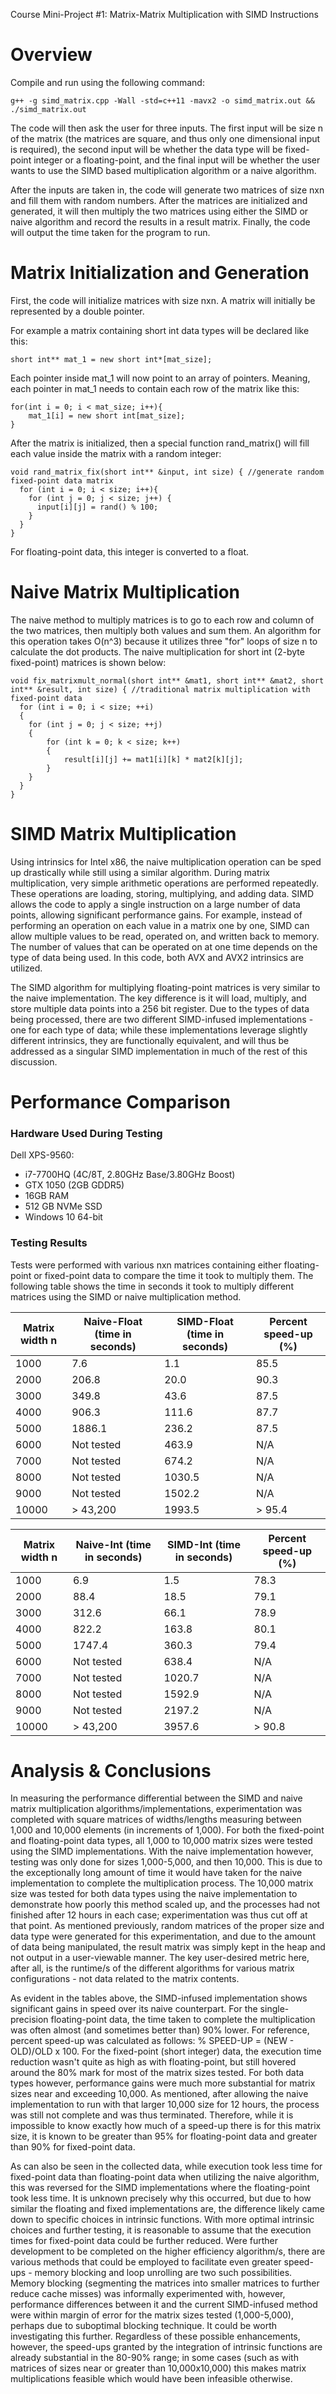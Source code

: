 Course Mini-Project #1: Matrix-Matrix Multiplication with SIMD Instructions

# Overview

Compile and run using the following command:

```
g++ -g simd_matrix.cpp -Wall -std=c++11 -mavx2 -o simd_matrix.out && ./simd_matrix.out
```

The code will then ask the user for three inputs. The first input will be size n of the matrix (the matrices are square, and thus only one dimensional input is required), the second input will be whether the data type will be fixed-point integer or a floating-point, and the final input will be whether the user wants to use the SIMD based multiplication algorithm or a naive algorithm.

After the inputs are taken in, the code will generate two matrices of size nxn and fill them with random numbers. After the matrices are initialized and generated, it will then multiply the two matrices using either the SIMD or naive algorithm and record the results in a result matrix. Finally, the code will output the time taken for the program to run.

# Matrix Initialization and Generation

First, the code will initialize matrices with size nxn. A matrix will initially be represented by a double pointer.

For example a matrix containing short int data types will be declared like this:

```
short int** mat_1 = new short int*[mat_size];
```

Each pointer inside mat_1 will now point to an array of pointers. Meaning, each pointer in mat_1 needs to contain each row of the matrix like this:

```
for(int i = 0; i < mat_size; i++){
    mat_1[i] = new short int[mat_size];
}
```

After the matrix is initialized, then a special function rand_matrix() will fill each value inside the matrix with a random integer:

```
void rand_matrix_fix(short int** &input, int size) { //generate random fixed-point data matrix
  for (int i = 0; i < size; i++){
    for (int j = 0; j < size; j++) {
      input[i][j] = rand() % 100;
    }
  }
}
```
For floating-point data, this integer is converted to a float.

# Naive Matrix Multiplication

The naive method to multiply matrices is to go to each row and column of the two matrices, then multiply both values and sum them. An algorithm for this operation takes O(n^3) because it utilizes three "for" loops of size n to calculate the dot products. The naive multiplication for short int (2-byte fixed-point) matrices is shown below:

```
void fix_matrixmult_normal(short int** &mat1, short int** &mat2, short int** &result, int size) { //traditional matrix multiplication with fixed-point data
  for (int i = 0; i < size; ++i)
  {
  	for (int j = 0; j < size; ++j)
  	{
  		for (int k = 0; k < size; k++)
  		{
            result[i][j] += mat1[i][k] * mat2[k][j];
        }
    }
  }
}
```

# SIMD Matrix Multiplication

Using intrinsics for Intel x86, the naive multiplication operation can be sped up drastically while still using a similar algorithm. During matrix multiplication, very simple arithmetic operations are performed repeatedly. These operations are loading, storing, multiplying, and adding data. SIMD allows the code to apply a single instruction on a large number of data points, allowing significant performance gains. For example, instead of performing an operation on each value in a matrix one by one, SIMD can allow multiple values to be read, operated on, and written back to memory. The number of values that can be operated on at one time depends on the type of data being used. In this code, both AVX and AVX2 intrinsics are utilized.

The SIMD algorithm for multiplying floating-point matrices is very similar to the naive implementation. The key difference is it will load, multiply, and store multiple data points into a 256 bit register. Due to the types of data being processed, there are two different SIMD-infused implementations - one for each type of data; while these implementations leverage slightly different intrinsics, they are functionally equivalent, and will thus be addressed as a singular SIMD implementation in much of the rest of this discussion.

# Performance Comparison

### Hardware Used During Testing

Dell XPS-9560:
* i7-7700HQ (4C/8T, 2.80GHz Base/3.80GHz Boost)
* GTX 1050 (2GB GDDR5)
* 16GB RAM
* 512 GB NVMe SSD
* Windows 10 64-bit

### Testing Results

Tests were performed with various nxn matrices containing either floating-point or fixed-point data to compare the time it took to multiply them. The following table shows the time in seconds it took to multiply different matrices using the SIMD or naive multiplication method.

Matrix width n | Naive-Float (time in seconds) | SIMD-Float (time in seconds) | Percent speed-up (%)
------------ | ------------- | ------------- | -------------
1000 | 7.6 | 1.1 | 85.5
2000 | 206.8 | 20.0 | 90.3
3000 | 349.8 | 43.6 | 87.5
4000 | 906.3 | 111.6 | 87.7
5000 | 1886.1 | 236.2 | 87.5
6000 | Not tested | 463.9| N/A
7000 | Not tested | 674.2 | N/A
8000 | Not tested | 1030.5 | N/A
9000 | Not tested | 1502.2 | N/A
10000 | > 43,200 | 1993.5 | > 95.4

Matrix width n | Naive-Int (time in seconds) | SIMD-Int (time in seconds) | Percent speed-up (%)
------------ | ------------- | ------------- | -------------
1000 | 6.9 | 1.5 | 78.3
2000 | 88.4 | 18.5 | 79.1
3000 | 312.6 | 66.1 | 78.9
4000 | 822.2 | 163.8 | 80.1
5000 | 1747.4 | 360.3 | 79.4
6000 | Not tested | 638.4 | N/A
7000 | Not tested | 1020.7 | N/A
8000 | Not tested | 1592.9 | N/A
9000 | Not tested | 2197.2 | N/A
10000 | > 43,200 | 3957.6 | > 90.8

# Analysis & Conclusions

In measuring the performance differential between the SIMD and naive matrix multiplication algorithms/implementations, experimentation was completed with square matrices of widths/lengths measuring between 1,000 and 10,000 elements (in increments of 1,000). For both the fixed-point and floating-point data types, all 1,000 to 10,000 matrix sizes were tested using the SIMD implementations. With the naive implementation however, testing was only done for sizes 1,000-5,000, and then 10,000. This is due to the exceptionally long amount of time it would have taken for the naive implementation to complete the multiplication process. The 10,000 matrix size was tested for both data types using the naive implementation to demonstrate how poorly this method scaled up, and the processes had not finished after 12 hours in each case; experimentation was thus cut off at that point. As mentioned previously, random matrices of the proper size and data type were generated for this experimentation, and due to the amount of data being manipulated, the result matrix was simply kept in the heap and not output in a user-viewable manner. The key user-desired metric here, after all, is the runtime/s of the different algorithms for various matrix configurations - not data related to the matrix contents.

As evident in the tables above, the SIMD-infused implementation shows significant gains in speed over its naive counterpart. For the single-precision floating-point data, the time taken to complete the multiplication was often almost (and sometimes better than) 90% lower. For reference, percent speed-up was calculated as follows: % SPEED-UP = (NEW - OLD)/OLD x 100. For the fixed-point (short integer) data, the execution time reduction wasn't quite as high as with floating-point, but still hovered around the 80% mark for most of the matrix sizes tested. For both data types however, performance gains were much more substantial for matrix sizes near and exceeding 10,000. As mentioned, after allowing the naive implementation to run with that larger 10,000 size for 12 hours, the process was still not complete and was thus terminated. Therefore, while it is impossible to know exactly how much of a speed-up there is for this matrix size, it is known to be greater than 95% for floating-point data and greater than 90% for fixed-point data.

As can also be seen in the collected data, while execution took less time for fixed-point data than floating-point data when utilizing the naive algorithm, this was reversed for the SIMD implementations where the floating-point took less time. It is unknown precisely why this occurred, but due to how similar the floating and fixed implementations are, the difference likely came down to specific choices in intrinsic functions. With more optimal intrinsic choices and further testing, it is reasonable to assume that the execution times for fixed-point data could be further reduced. Were further development to be completed on the higher efficiency algorithm/s, there are various methods that could be employed to facilitate even greater speed-ups - memory blocking and loop unrolling are two such possibilities. Memory blocking (segmenting the matrices into smaller matrices to further reduce cache misses) was informally experimented with, however, performance differences between it and the current SIMD-infused method were within margin of error for the matrix sizes tested (1,000-5,000), perhaps due to suboptimal blocking technique. It could be worth investigating this further. Regardless of these possible enhancements, however, the speed-ups granted by the integration of intrinsic functions are already substantial in the 80-90% range; in some cases (such as with matrices of sizes near or greater than 10,000x10,000) this makes matrix multiplications feasible which would have been infeasible otherwise.
